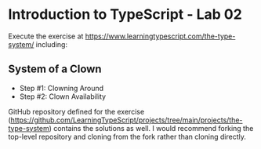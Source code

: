 # Introduction to TypeScript - Lab 02

Execute the exercise at https://www.learningtypescript.com/the-type-system/ including:

## System of a Clown

* Step #1: Clowning Around
* Step #2: Clown Availability

GitHub repository defined for the exercise (https://github.com/LearningTypeScript/projects/tree/main/projects/the-type-system) contains the solutions as well. I would recommend forking the top-level repository and cloning from the fork rather than cloning directly.